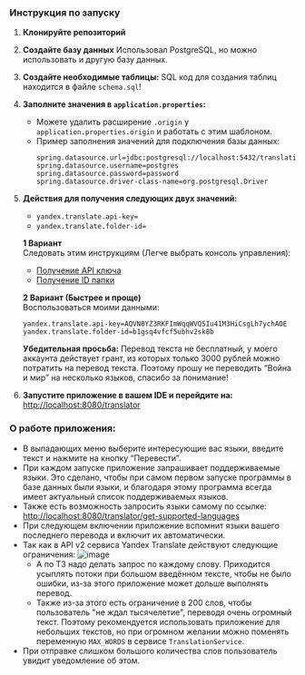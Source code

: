 ### Инструкция по запуску

1. **Клонируйте репозиторий**

2. **Создайте базу данных**
   Использовал PostgreSQL, но можно использовать и другую базу данных.

3. **Создайте необходимые таблицы:**
   SQL код для создания таблиц находится в файле `schema.sql`!

4. **Заполните значения в `application.properties`:**
   - Можете удалить расширение `.origin` у `application.properties.origin` и работать с этим шаблоном.
   - Пример заполнения значений для подключения базы данных:
     ```properties
     spring.datasource.url=jdbc:postgresql://localhost:5432/translation_db
     spring.datasource.username=postgres
     spring.datasource.password=password
     spring.datasource.driver-class-name=org.postgresql.Driver
     ```

5. **Действия для получения следующих двух значений:**
   - `yandex.translate.api-key=`
   - `yandex.translate.folder-id=`

   **1 Вариант**  
   Следовать этим инструкциям (Легче выбрать консоль управления):
   - [Получение API ключа](https://yandex.cloud/ru/docs/translate/operations/sa-api-key#prepare-cloud)
   - [Получение ID папки](https://yandex.cloud/ru/docs/resource-manager/operations/folder/get-id#console_1)

   **2 Вариант (Быстрее и проще)**  
   Воспользоваться моими данными:
   ```properties
   yandex.translate.api-key=AQVN0YZ3RKFImWqqWVQ5Iu41M3HiCsgLh7ychAOE
   yandex.translate.folder-id=b1gsq4vfcf5ubhv2sk8b
   ```

   **Убедительная просьба:** Перевод текста не бесплатный, у моего аккаунта действует грант, из которых только 3000 рублей можно потратить на перевод текста. Поэтому прошу не переводить “Война и мир” на несколько языков, спасибо за понимание!

6. **Запустите приложение в вашем IDE и перейдите на:**  
   [http://localhost:8080/translator](http://localhost:8080/translator)

### О работе приложения:

- В выпадающих меню выберите интересующие вас языки, введите текст и нажмите на кнопку “Перевести”.
- При каждом запуске приложение запрашивает поддерживаемые языки. Это сделано, чтобы при самом первом запуске программы в базе данных были языки, и благодаря этому программа всегда имеет актуальный список поддерживаемых языков.
- Также есть возможность запросить языки самому по ссылке:  
  [http://localhost:8080/translator/get-supported-languages](http://localhost:8080/translator/get-supported-languages)
- При следующем включении приложение вспомнит языки вашего последнего перевода и включит их автоматически.
- Так как в API v2 сервиса Yandex Translate действуют следующие ограничения:
  ![image](https://github.com/user-attachments/assets/1f243cb9-b526-4a95-ab98-261f8cfac10d)
  - А по ТЗ надо делать запрос по каждому слову. Приходится усыплять потоки при большом введённом тексте, чтобы не было ошибки, из-за этого приложение может дольше выполнять перевод.
  - Также из-за этого есть ограничение в 200 слов, чтобы пользователь "не ждал тысячелетие", переводя очень огромный текст. Поэтому рекомендуется использовать приложение для небольших текстов, но при огромном желании можно поменять переменную `MAX_WORDS` в сервисе `TranslationService`.
- При отправке слишком большого количества слов пользователь увидит уведомление об этом.
